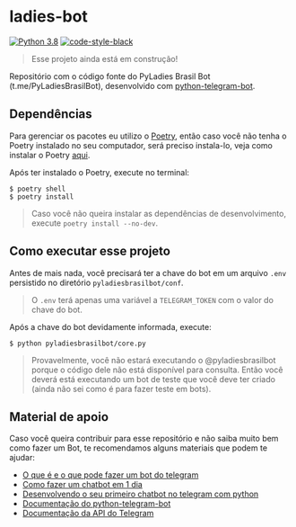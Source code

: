 # ladies-bot
[![Python 3.8](https://img.shields.io/badge/python-3.8-green.svg)](https://www.python.org/downloads/release/python-380/)
[![code-style-black](https://img.shields.io/badge/code%20style-black-000000.svg)](https://github.com/psf/black)

> Esse projeto ainda está em construção!

Repositório com o código fonte do PyLadies Brasil Bot (t.me/PyLadiesBrasilBot), desenvolvido com [python-telegram-bot](https://github.com/python-telegram-bot/python-telegram-bot).

## Dependências

Para gerenciar os pacotes eu utilizo o [Poetry](https://python-poetry.org/), então caso você não tenha o Poetry instalado no seu computador, será preciso instala-lo, veja como instalar o Poetry [aqui](https://python-poetry.org/docs/#installation).

Após ter instalado o Poetry, execute no terminal:

```shell
$ poetry shell
$ poetry install
```

> Caso você não queira instalar as dependências de desenvolvimento, execute `poetry install --no-dev`.

## Como executar esse projeto

Antes de mais nada, você precisará ter a chave do bot em um arquivo `.env` persistido no diretório `pyladiesbrasilbot/conf`.

> O `.env` terá apenas uma variável a `TELEGRAM_TOKEN` com o valor do chave do bot.

Após a chave do bot devidamente informada, execute:

```shell
$ python pyladiesbrasilbot/core.py
```

> Provavelmente, você não estará executando o @pyladiesbrasilbot porque o código dele não está disponível para consulta. Então você deverá está executando um bot de teste que você deve ter criado (ainda não sei como é para fazer teste em bots).

## Material de apoio

Caso você queira contribuir para esse repositório e não saiba muito bem como fazer um Bot, te recomendamos alguns materiais que podem te ajudar:

* [O que é e o que pode fazer um bot do telegram](https://core.telegram.org/bots/)
* [Como fazer um chatbot em 1 dia](https://medium.com/como-programar-em-1-dia/como-fazer-um-chatbot-em-1-dia-bcb07c48ec5e)
* [Desenvolvendo o seu primeiro chatbot no telegram com python](https://medium.com/@mdcg.dev/desenvolvendo-o-seu-primeiro-chatbot-no-telegram-com-python-a9ad787bdf6)
* [Documentação do python-telegram-bot](https://python-telegram-bot.readthedocs.io/en/stable/index.html)
* [Documentação da API do Telegram](https://core.telegram.org/api)
